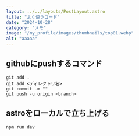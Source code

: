 ```yaml
---
layout: ../../layouts/PostLayout.astro
title: "よく使うコード"
date: "2024-10-28"
category: "メモ"
image: "/my_profile/images/thumbnails/top01.webp"
alt: "aaaaa"
---
```


## githubにpushするコマンド

```
git add .
git add <ディレクトリ名>
git commit -m ""
git push -u origin <branch>
```

## astroをローカルで立ち上げる

```
npm run dev
```
